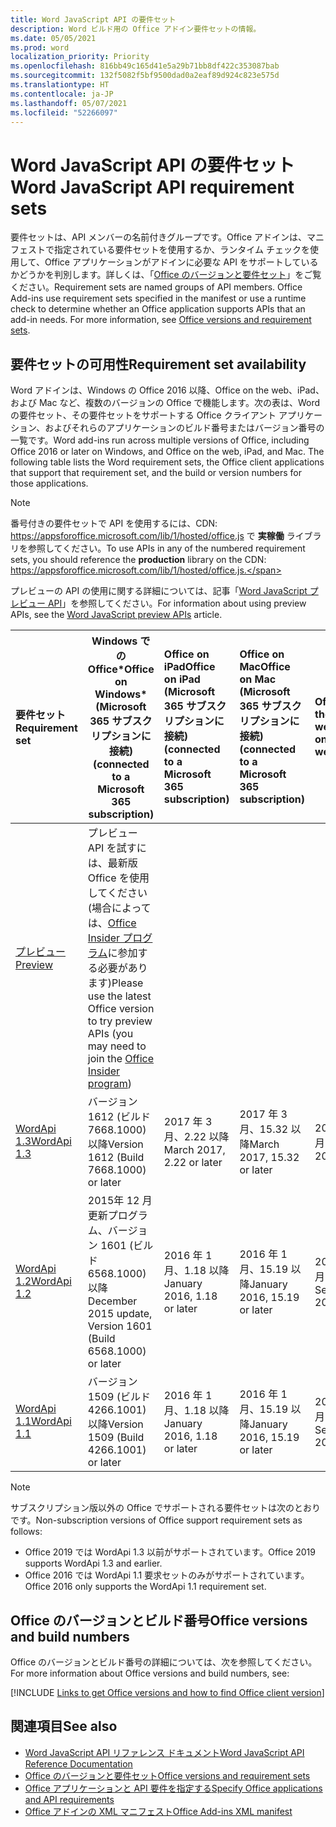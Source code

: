 ```yaml
---
title: Word JavaScript API の要件セット
description: Word ビルド用の Office アドイン要件セットの情報。
ms.date: 05/05/2021
ms.prod: word
localization_priority: Priority
ms.openlocfilehash: 816bb49c165d41e5a29b71bb8df422c353087bab
ms.sourcegitcommit: 132f5082f5bf9500dad0a2eaf89d924c823e575d
ms.translationtype: HT
ms.contentlocale: ja-JP
ms.lasthandoff: 05/07/2021
ms.locfileid: "52266097"
---
```

# <a name="word-javascript-api-requirement-sets"></a><span data-ttu-id="21a78-103">Word JavaScript API の要件セット</span><span class="sxs-lookup"><span data-stu-id="21a78-103">Word JavaScript API requirement sets</span></span>

<span data-ttu-id="21a78-p101">要件セットは、API メンバーの名前付きグループです。Office アドインは、マニフェストで指定されている要件セットを使用するか、ランタイム チェックを使用して、Office アプリケーションがアドインに必要な API をサポートしているかどうかを判別します。詳しくは、「[Office のバージョンと要件セット](../../develop/office-versions-and-requirement-sets.md)」をご覧ください。</span><span class="sxs-lookup"><span data-stu-id="21a78-p101">Requirement sets are named groups of API members. Office Add-ins use requirement sets specified in the manifest or use a runtime check to determine whether an Office application supports APIs that an add-in needs. For more information, see [Office versions and requirement sets](../../develop/office-versions-and-requirement-sets.md).</span></span>

## <a name="requirement-set-availability"></a><span data-ttu-id="21a78-107">要件セットの可用性</span><span class="sxs-lookup"><span data-stu-id="21a78-107">Requirement set availability</span></span>

<span data-ttu-id="21a78-p102">Word アドインは、Windows の Office 2016 以降、Office on the web、iPad、および Mac など、複数のバージョンの Office で機能します。次の表は、Word の要件セット、その要件セットをサポートする Office クライアント アプリケーション、およびそれらのアプリケーションのビルド番号またはバージョン番号の一覧です。</span><span class="sxs-lookup"><span data-stu-id="21a78-p102">Word add-ins run across multiple versions of Office, including Office 2016 or later on Windows, and Office on the web, iPad, and Mac. The following table lists the Word requirement sets, the Office client applications that support that requirement set, and the build or version numbers for those applications.</span></span>

> [!NOTE]
> <span data-ttu-id="21a78-110">番号付きの要件セットで API を使用するには、CDN: https://appsforoffice.microsoft.com/lib/1/hosted/office.js で **実稼働** ライブラリを参照してください。</span><span class="sxs-lookup"><span data-stu-id="21a78-110">To use APIs in any of the numbered requirement sets, you should reference the **production** library on the CDN: https://appsforoffice.microsoft.com/lib/1/hosted/office.js.</span></span>
>
> <span data-ttu-id="21a78-111">プレビューの API の使用に関する詳細については、記事「[Word JavaScript プレビュー API](word-preview-apis.md)」を参照してください。</span><span class="sxs-lookup"><span data-stu-id="21a78-111">For information about using preview APIs, see the [Word JavaScript preview APIs](word-preview-apis.md) article.</span></span>

|  <span data-ttu-id="21a78-112">要件セット</span><span class="sxs-lookup"><span data-stu-id="21a78-112">Requirement set</span></span>  |   <span data-ttu-id="21a78-113">Windows での Office\*</span><span class="sxs-lookup"><span data-stu-id="21a78-113">Office on Windows\*</span></span><br><span data-ttu-id="21a78-114">(Microsoft 365 サブスクリプションに接続)</span><span class="sxs-lookup"><span data-stu-id="21a78-114">(connected to a Microsoft 365 subscription)</span></span>  |  <span data-ttu-id="21a78-115">Office on iPad</span><span class="sxs-lookup"><span data-stu-id="21a78-115">Office on iPad</span></span><br><span data-ttu-id="21a78-116">(Microsoft 365 サブスクリプションに接続)</span><span class="sxs-lookup"><span data-stu-id="21a78-116">(connected to a Microsoft 365 subscription)</span></span>  |  <span data-ttu-id="21a78-117">Office on Mac</span><span class="sxs-lookup"><span data-stu-id="21a78-117">Office on Mac</span></span><br><span data-ttu-id="21a78-118">(Microsoft 365 サブスクリプションに接続)</span><span class="sxs-lookup"><span data-stu-id="21a78-118">(connected to a Microsoft 365 subscription)</span></span>  | <span data-ttu-id="21a78-119">Office on the web</span><span class="sxs-lookup"><span data-stu-id="21a78-119">Office on the web</span></span>  |
|:-----|-----|:-----|:-----|:-----|
| [<span data-ttu-id="21a78-120">プレビュー</span><span class="sxs-lookup"><span data-stu-id="21a78-120">Preview</span></span>](word-preview-apis.md) | <span data-ttu-id="21a78-121">プレビュー API を試すには、最新版 Office を使用してください (場合によっては、[Office Insider プログラム](https://insider.office.com)に参加する必要があります)</span><span class="sxs-lookup"><span data-stu-id="21a78-121">Please use the latest Office version to try preview APIs (you may need to join the [Office Insider program](https://insider.office.com))</span></span> |
| [<span data-ttu-id="21a78-122">WordApi 1.3</span><span class="sxs-lookup"><span data-stu-id="21a78-122">WordApi 1.3</span></span>](word-api-1-3-requirement-set.md) | <span data-ttu-id="21a78-123">バージョン 1612 (ビルド 7668.1000) 以降</span><span class="sxs-lookup"><span data-stu-id="21a78-123">Version 1612 (Build 7668.1000) or later</span></span>| <span data-ttu-id="21a78-124">2017 年 3 月、2.22 以降</span><span class="sxs-lookup"><span data-stu-id="21a78-124">March 2017, 2.22 or later</span></span> | <span data-ttu-id="21a78-125">2017 年 3 月、15.32 以降</span><span class="sxs-lookup"><span data-stu-id="21a78-125">March 2017, 15.32 or later</span></span>| <span data-ttu-id="21a78-126">2017 年 3 月</span><span class="sxs-lookup"><span data-stu-id="21a78-126">March 2017</span></span> |
| [<span data-ttu-id="21a78-127">WordApi 1.2</span><span class="sxs-lookup"><span data-stu-id="21a78-127">WordApi 1.2</span></span>](word-api-1-2-requirement-set.md) | <span data-ttu-id="21a78-128">2015年 12 月更新プログラム、バージョン 1601 (ビルド 6568.1000) 以降</span><span class="sxs-lookup"><span data-stu-id="21a78-128">December 2015 update, Version 1601 (Build 6568.1000) or later</span></span> | <span data-ttu-id="21a78-129">2016 年 1 月、1.18 以降</span><span class="sxs-lookup"><span data-stu-id="21a78-129">January 2016, 1.18 or later</span></span> | <span data-ttu-id="21a78-130">2016 年 1 月、15.19 以降</span><span class="sxs-lookup"><span data-stu-id="21a78-130">January 2016, 15.19 or later</span></span>| <span data-ttu-id="21a78-131">2016 年 9 月</span><span class="sxs-lookup"><span data-stu-id="21a78-131">September 2016</span></span> |
| [<span data-ttu-id="21a78-132">WordApi 1.1</span><span class="sxs-lookup"><span data-stu-id="21a78-132">WordApi 1.1</span></span>](word-api-1-1-requirement-set.md) | <span data-ttu-id="21a78-133">バージョン 1509 (ビルド 4266.1001) 以降</span><span class="sxs-lookup"><span data-stu-id="21a78-133">Version 1509 (Build 4266.1001) or later</span></span>| <span data-ttu-id="21a78-134">2016 年 1 月、1.18 以降</span><span class="sxs-lookup"><span data-stu-id="21a78-134">January 2016, 1.18 or later</span></span> | <span data-ttu-id="21a78-135">2016 年 1 月、15.19 以降</span><span class="sxs-lookup"><span data-stu-id="21a78-135">January 2016, 15.19 or later</span></span>| <span data-ttu-id="21a78-136">2016 年 9 月</span><span class="sxs-lookup"><span data-stu-id="21a78-136">September 2016</span></span> |

> [!NOTE]
> <span data-ttu-id="21a78-137">サブスクリプション版以外の Office でサポートされる要件セットは次のとおりです。</span><span class="sxs-lookup"><span data-stu-id="21a78-137">Non-subscription versions of Office support requirement sets as follows:</span></span>
>
> - <span data-ttu-id="21a78-138">Office 2019 では WordApi 1.3 以前がサポートされています。</span><span class="sxs-lookup"><span data-stu-id="21a78-138">Office 2019 supports WordApi 1.3 and earlier.</span></span>
> - <span data-ttu-id="21a78-139">Office 2016 では WordApi 1.1 要求セットのみがサポートされています。</span><span class="sxs-lookup"><span data-stu-id="21a78-139">Office 2016 only supports the WordApi 1.1 requirement set.</span></span>

## <a name="office-versions-and-build-numbers"></a><span data-ttu-id="21a78-140">Office のバージョンとビルド番号</span><span class="sxs-lookup"><span data-stu-id="21a78-140">Office versions and build numbers</span></span>

<span data-ttu-id="21a78-141">Office のバージョンとビルド番号の詳細については、次を参照してください。</span><span class="sxs-lookup"><span data-stu-id="21a78-141">For more information about Office versions and build numbers, see:</span></span>

[!INCLUDE [Links to get Office versions and how to find Office client version](../../includes/links-get-office-versions-builds.md)]

## <a name="see-also"></a><span data-ttu-id="21a78-142">関連項目</span><span class="sxs-lookup"><span data-stu-id="21a78-142">See also</span></span>

- [<span data-ttu-id="21a78-143">Word JavaScript API リファレンス ドキュメント</span><span class="sxs-lookup"><span data-stu-id="21a78-143">Word JavaScript API Reference Documentation</span></span>](/javascript/api/word)
- [<span data-ttu-id="21a78-144">Office のバージョンと要件セット</span><span class="sxs-lookup"><span data-stu-id="21a78-144">Office versions and requirement sets</span></span>](../../develop/office-versions-and-requirement-sets.md)
- [<span data-ttu-id="21a78-145">Office アプリケーションと API 要件を指定する</span><span class="sxs-lookup"><span data-stu-id="21a78-145">Specify Office applications and API requirements</span></span>](../../develop/specify-office-hosts-and-api-requirements.md)
- [<span data-ttu-id="21a78-146">Office アドインの XML マニフェスト</span><span class="sxs-lookup"><span data-stu-id="21a78-146">Office Add-ins XML manifest</span></span>](../../develop/add-in-manifests.md)
